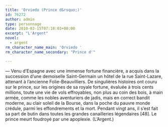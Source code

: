 ```yaml
---
title: 'Orviedo (Prince d&rsquo;)'
id: 76272
author: admin
type: personnage
date: 2010-03-15T07:10:03+00:00
excerpt: "L'Argent"
novel:
  - argent
rm_character_name_main: 'Orviedo '
rm_character_name_secondary: "Prince d'"

---
```

— Venu d&rsquo;Espagne avec une immense fortune financière, a acquis dans la succession d&rsquo;une demoiselle Saint-Germain un hôtel de la rue Saint-Lazare, attenant à l&rsquo;ancienne Folie-Beauvilliers. De singulières histoires ont couru sur le prince, sur les origines de sa royale fortune, évaluée à trois cents millions, toute une vie de vols effroyables, non plus au coin des bois, à main armée, comme les nobles aventuriers de jadis, mais en correct bandit moderne, au clair soleil de la Bourse, dans la poche du pauvre monde crédule, parmi les effondrements et la mort. Pendant vingt ans, il s&rsquo;est fait sa part de butin dans toutes les grandes canailleries légendaires [48]. Le prince meurt foudroyé par une apoplexie. (L&rsquo;Argent.)